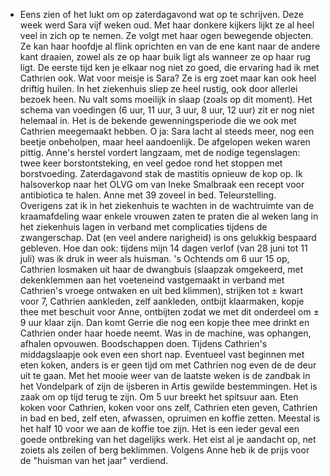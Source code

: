 - Eens zien of het lukt om op zaterdagavond wat op te schrijven. Deze week werd Sara vijf weken oud. Met haar donkere kijkers lijkt ze al heel veel in zich op te nemen. Ze volgt met haar ogen bewegende objecten. Ze kan haar hoofdje al flink oprichten en van de ene kant naar de andere kant draaien, zowel als ze op haar buik ligt als wanneer ze op haar rug ligt. De eerste tijd ken je elkaar nog niet zo goed, die ervaring had ik met Cathrien ook. Wat voor meisje is Sara? Ze is erg zoet maar kan ook heel driftig huilen. In het ziekenhuis sliep ze heel rustig, ook door allerlei bezoek heen. Nu valt soms moeilijk in slaap (zoals op dit moment). Het schema van voedingen (6 uur, 11 uur, 3 uur, 8 uur, 12 uur) zit er nog niet helemaal in. Het is de bekende gewenningsperiode die we ook met Cathrien meegemaakt hebben. O ja: Sara lacht al steeds meer, nog een beetje onbeholpen, maar heel aandoenlijk. 
  De afgelopen weken waren pittig. Anne's herstel vordert langzaam, met de nodige tegenslagen: twee keer borstontsteking, en veel gedoe rond het stoppen met borstvoeding. Zaterdagavond stak de mastitis opnieuw de kop op. Ik halsoverkop naar het OLVG om van Ineke Smalbraak een recept voor antibiotica te halen. Anne met 39 zoveel in bed. Teleurstelling. Overigens zat ik in het ziekenhuis te wachten in de wachtruimte van de kraamafdeling waar enkele vrouwen zaten te praten die al weken lang in het ziekenhuis lagen in verband met complicaties tijdens de zwangerschap. Dat (en veel andere narigheid) is ons gelukkig bespaard gebleven. Hoe dan ook: tijdens mijn 14 dagen verlof (van 28 juni tot 11 juli) was ik druk in weer als huisman. 's Ochtends om 6 uur 15 op, Cathrien losmaken uit haar de dwangbuis (slaapzak omgekeerd, met dekenklemmen aan het voeteneind vastgemaakt in verband met Cathrien's vroege ontwaken en uit bed klimmen), strijken tot ± kwart voor 7, Cathrien aankleden, zelf aankleden, ontbijt klaarmaken, kopje thee met beschuit voor Anne, ontbijten zodat we met dit onderdeel om ± 9 uur klaar zijn. Dan komt Gerrie die nog een kopje thee mee drinkt en Cathrien onder haar hoede neemt. Was in de machine, was ophangen, afhalen opvouwen. Boodschappen doen. Tijdens Cathrien's middagslaapje ook even een short nap. Eventueel vast beginnen met eten koken, anders is er geen tijd om met Cathrien nog even de de deur uit te gaan. Met het mooie weer van de laatste weken is de zandbak in het Vondelpark of zijn de ijsberen in Artis gewilde bestemmingen. Het is zaak om op tijd terug te zijn. Om 5 uur breekt het spitsuur aan. Eten koken voor Cathrien, koken voor ons zelf, Cathrien eten geven, Cathrien in bad en bed, zelf eten, afwassen, opruimen en koffie zetten. Meestal is het half 10 voor we aan de koffie toe zijn. Het is een ieder geval een goede ontbreking van het dagelijks werk. Het eist al je aandacht op, net zoiets als zeilen of berg beklimmen. Volgens Anne heb ik de prijs voor de "huisman van het jaar" verdiend.